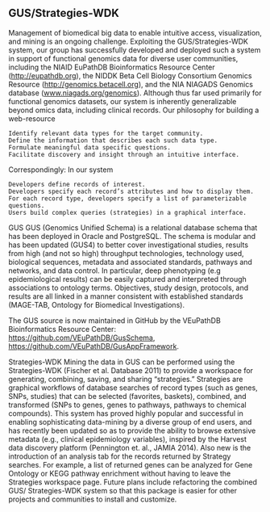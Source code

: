 ## GUS/Strategies-WDK
Management of biomedical big data to enable intuitive access, visualization, and mining is an ongoing challenge. Exploiting the GUS/Strategies-WDK system, our group has successfully developed and deployed such a system in support of functional genomics data for diverse user communities, including the NIAID EuPathDB Bioinformatics Resource Center (http://eupathdb.org), the NIDDK Beta Cell Biology Consortium Genomics Resource (http://genomics.betacell.org), and the NIA NIAGADS Genomics database (www.niagads.org/genomics). Although thus far used primarily for functional genomics datasets, our system is inherently generalizable beyond omics data, including clinical records. Our philosophy for building a web-resource

    Identify relevant data types for the target community.
    Define the information that describes each such data type.
    Formulate meaningful data specific questions.
    Facilitate discovery and insight through an intuitive interface.

Correspondingly: In our system

    Developers define records of interest.
    Developers specify each record’s attributes and how to display them.
    For each record type, developers specify a list of parameterizable questions.
    Users build complex queries (strategies) in a graphical interface.

GUS GUS (Genomics Unified Schema) is a relational database schema that has been deployed in Oracle and PostgreSQL. The schema is modular and has been updated (GUS4) to better cover investigational studies, results from high (and not so high) throughput technologies, technology used, biological sequences, metadata and associated standards, pathways and networks, and data control. In particular, deep phenotyping (e.g epidemiological results) can be easily captured and interpreted through associations to ontology terms. Objectives, study design, protocols, and results are all linked in a manner consistent with established standards (MAGE-TAB, Ontology for Biomedical Investigations).

The GUS source is now maintained in GitHub by the VEuPathDB Bioinformatics Resource Center: https://github.com/VEuPathDB/GusSchema, https://github.com/VEuPathDB/GusAppFramework.

Strategies-WDK Mining the data in GUS can be performed using the Strategies-WDK (Fischer et al. Database 2011) to provide a workspace for generating, combining, saving, and sharing “strategies.” Strategies are graphical workflows of database searches of record types (such as genes, SNPs, studies) that can be selected (favorites, baskets), combined, and transformed (SNPs to genes, genes to pathways, pathways to chemical compounds). This system has proved highly popular and successful in enabling sophisticating data-mining by a diverse group of end users, and has recently been updated so as to provide the ability to browse extensive metadata (e.g., clinical epidemiology variables), inspired by the Harvest data discovery platform (Pennington et. al., JAMIA 2014). Also new is the introduction of an analysis tab for the records returned by Strategy searches. For example, a list of returned genes can be analyzed for Gene Ontology or KEGG pathway enrichment without having to leave the Strategies workspace page. Future plans include refactoring the combined GUS/ Strategies-WDK system so that this package is easier for other projects and communities to install and customize.
